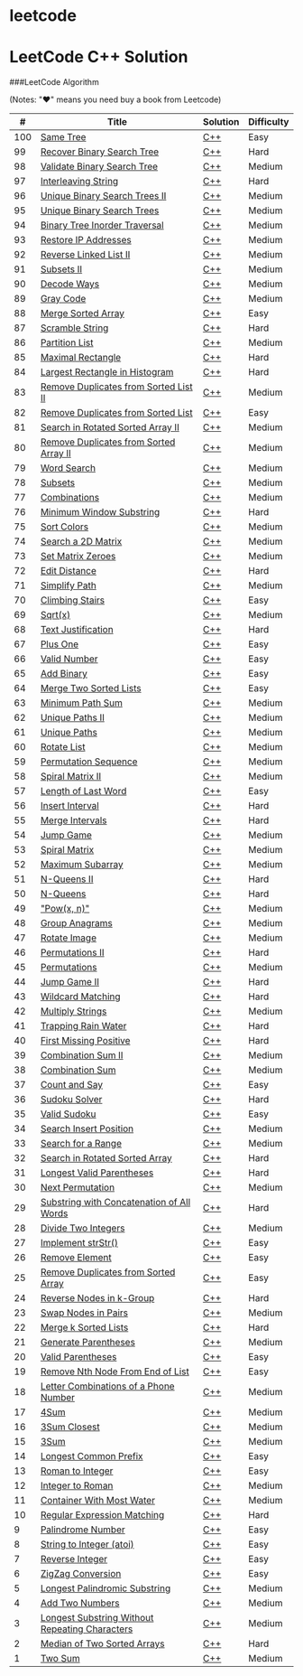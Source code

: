 # leetcode

LeetCode C++ Solution
========

###LeetCode Algorithm

(Notes: "&hearts;" means you need buy a book from Leetcode)


| # | Title | Solution | Difficulty |
|---| ----- | -------- | ---------- |
|100|[Same Tree](https://oj.leetcode.com/problems/same-tree/)| [C++](./algorithms/sameTree.cpp)|Easy|
|99|[Recover Binary Search Tree](https://oj.leetcode.com/problems/recover-binary-search-tree/)| [C++](./algorithms/recoverBinarySearchTree.cpp)|Hard|
|98|[Validate Binary Search Tree](https://oj.leetcode.com/problems/validate-binary-search-tree/)| [C++](./algorithms/validateBinarySearchTree.cpp)|Medium|
|97|[Interleaving String](https://oj.leetcode.com/problems/interleaving-string/)| [C++](./algorithms/interleavingString.cpp)|Hard|
|96|[Unique Binary Search Trees II](https://oj.leetcode.com/problems/unique-binary-search-trees-ii/)| [C++](./algorithms/uniqueBinarySearchTreesII.cpp)|Medium|
|95|[Unique Binary Search Trees](https://oj.leetcode.com/problems/unique-binary-search-trees/)| [C++](./algorithms/uniqueBinarySearchTrees.cpp)|Medium|
|94|[Binary Tree Inorder Traversal](https://oj.leetcode.com/problems/binary-tree-inorder-traversal/)| [C++](./algorithms/binaryTreeInorderTraversal.cpp)|Medium|
|93|[Restore IP Addresses](https://oj.leetcode.com/problems/restore-ip-addresses/)| [C++](./algorithms/restoreIPAddresses.cpp)|Medium|
|92|[Reverse Linked List II](https://oj.leetcode.com/problems/reverse-linked-list-ii/)| [C++](./algorithms/reverseLinkedListII.cpp)|Medium|
|91|[Subsets II](https://oj.leetcode.com/problems/subsets-ii/)| [C++](./algorithms/subsetsII.cpp)|Medium|
|90|[Decode Ways](https://oj.leetcode.com/problems/decode-ways/)| [C++](./algorithms/decodeWays.cpp)|Medium|
|89|[Gray Code](https://oj.leetcode.com/problems/gray-code/)| [C++](./algorithms/grayCode.cpp)|Medium|
|88|[Merge Sorted Array](https://oj.leetcode.com/problems/merge-sorted-array/)| [C++](./algorithms/mergeTwoSortedArray.cpp)|Easy|
|87|[Scramble String](https://oj.leetcode.com/problems/scramble-string/)| [C++](./algorithms/scrambleString.cpp)|Hard|
|86|[Partition List](https://oj.leetcode.com/problems/partition-list/)| [C++](./algorithms/partitionList.cpp)|Medium|
|85|[Maximal Rectangle](https://oj.leetcode.com/problems/maximal-rectangle/)| [C++](./algorithms/maximalRectangle.cpp)|Hard|
|84|[Largest Rectangle in Histogram](https://oj.leetcode.com/problems/largest-rectangle-in-histogram/)| [C++](./algorithms/largestRectangleInHistogram.cpp)|Hard|
|83|[Remove Duplicates from Sorted List II](https://oj.leetcode.com/problems/remove-duplicates-from-sorted-list-ii/)| [C++](./algorithms/removeDuplicatesFromSortedListII.cpp)|Medium|
|82|[Remove Duplicates from Sorted List](https://oj.leetcode.com/problems/remove-duplicates-from-sorted-list/)| [C++](./algorithms/removeDuplicatesFromSortedList.cpp)|Easy|
|81|[Search in Rotated Sorted Array II](https://oj.leetcode.com/problems/search-in-rotated-sorted-array-ii/)| [C++](./algorithms/searchInRotatedSortedArrayII.cpp)|Medium|
|80|[Remove Duplicates from Sorted Array II](https://oj.leetcode.com/problems/remove-duplicates-from-sorted-array-ii/)| [C++](./algorithms/removeDuplicatesFromSortedArrayII.cpp)|Medium|
|79|[Word Search](https://oj.leetcode.com/problems/word-search/)| [C++](./algorithms/wordSearch.cpp)|Medium|
|78|[Subsets](https://oj.leetcode.com/problems/subsets/)| [C++](./algorithms/subsets.cpp)|Medium|
|77|[Combinations](https://oj.leetcode.com/problems/combinations/)| [C++](./algorithms/combinations.cpp)|Medium|
|76|[Minimum Window Substring](https://oj.leetcode.com/problems/minimum-window-substring/)| [C++](./algorithms/minimumWindowSubstring.cpp)|Hard|
|75|[Sort Colors](https://oj.leetcode.com/problems/sort-colors/)| [C++](./algorithms/sortColors.cpp)|Medium|
|74|[Search a 2D Matrix](https://oj.leetcode.com/problems/search-a-2d-matrix/)| [C++](./algorithms/search2DMatrix.cpp)|Medium|
|73|[Set Matrix Zeroes](https://oj.leetcode.com/problems/set-matrix-zeroes/)| [C++](./algorithms/setMatrixZeroes.cpp)|Medium|
|72|[Edit Distance](https://oj.leetcode.com/problems/edit-distance/)| [C++](./algorithms/editDistance.cpp)|Hard|
|71|[Simplify Path](https://oj.leetcode.com/problems/simplify-path/)| [C++](./algorithms/simplifyPath.cpp)|Medium|
|70|[Climbing Stairs](https://oj.leetcode.com/problems/climbing-stairs/)| [C++](./algorithms/climbStairs.cpp)|Easy|
|69|[Sqrt(x)](https://oj.leetcode.com/problems/sqrtx/)| [C++](./algorithms/sqrt.cpp)|Medium|
|68|[Text Justification](https://oj.leetcode.com/problems/text-justification/)| [C++](./algorithms/textJustification.cpp)|Hard|
|67|[Plus One](https://oj.leetcode.com/problems/plus-one/)| [C++](./algorithms/plusOne.cpp)|Easy|
|66|[Valid Number](https://oj.leetcode.com/problems/valid-number/)| [C++](./algorithms/validNumber.cpp)|Easy|
|65|[Add Binary](https://oj.leetcode.com/problems/add-binary/)| [C++](./algorithms/addBinary.cpp)|Easy|
|64|[Merge Two Sorted Lists](https://oj.leetcode.com/problems/merge-two-sorted-lists/)| [C++](./algorithms/mergeTwoSortedList.cpp)|Easy|
|63|[Minimum Path Sum](https://oj.leetcode.com/problems/minimum-path-sum/)| [C++](./algorithms/minimumPathSum.cpp)|Medium|
|62|[Unique Paths II](https://oj.leetcode.com/problems/unique-paths-ii/)| [C++](./algorithms/uniquePathsII.cpp)|Medium|
|61|[Unique Paths](https://oj.leetcode.com/problems/unique-paths/)| [C++](./algorithms/uniquePaths.cpp)|Medium|
|60|[Rotate List](https://oj.leetcode.com/problems/rotate-list/)| [C++](./algorithms/rotateList.cpp)|Medium|
|59|[Permutation Sequence](https://oj.leetcode.com/problems/permutation-sequence/)| [C++](./algorithms/permutationSequence.cpp)|Medium|
|58|[Spiral Matrix II](https://oj.leetcode.com/problems/spiral-matrix-ii/)| [C++](./algorithms/spiralMatrixII.cpp)|Medium|
|57|[Length of Last Word](https://oj.leetcode.com/problems/length-of-last-word/)| [C++](./algorithms/lengthOfLastWord.cpp)|Easy|
|56|[Insert Interval](https://oj.leetcode.com/problems/insert-interval/)| [C++](./algorithms/insertInterval.cpp)|Hard|
|55|[Merge Intervals](https://oj.leetcode.com/problems/merge-intervals/)| [C++](./algorithms/mergeIntervals.cpp)|Hard|
|54|[Jump Game](https://oj.leetcode.com/problems/jump-game/)| [C++](./algorithms/jumpGame.cpp)|Medium|
|53|[Spiral Matrix](https://oj.leetcode.com/problems/spiral-matrix/)| [C++](./algorithms/spiralMatrix.cpp)|Medium|
|52|[Maximum Subarray](https://oj.leetcode.com/problems/maximum-subarray/)| [C++](./algorithms/maximumSubArray.cpp)|Medium|
|51|[N-Queens II](https://oj.leetcode.com/problems/n-queens-ii/)| [C++](./algorithms/nQueuensII.cpp)|Hard|
|50|[N-Queens](https://oj.leetcode.com/problems/n-queens/)| [C++](./algorithms/nQueuens.cpp)|Hard|
|49|["Pow(x, n)"](https://oj.leetcode.com/problems/powx-n/)| [C++](./algorithms/pow.cpp)|Medium|
|48|[Group Anagrams](https://oj.leetcode.com/problems/anagrams/)| [C++](./algorithms/GroupAnagrams.cpp)|Medium|
|47|[Rotate Image](https://oj.leetcode.com/problems/rotate-image/)| [C++](./algorithms/rotateImage.cpp)|Medium|
|46|[Permutations II](https://oj.leetcode.com/problems/permutations-ii/)| [C++](./algorithms/permutationsII.cpp)|Hard|
|45|[Permutations](https://oj.leetcode.com/problems/permutations/)| [C++](./algorithms/permutations.cpp)|Medium|
|44|[Jump Game II](https://oj.leetcode.com/problems/jump-game-ii/)| [C++](./algorithms/jumpGameII.cpp)|Hard|
|43|[Wildcard Matching](https://oj.leetcode.com/problems/wildcard-matching/)| [C++](./algorithms/wildcardMatching.cpp)|Hard|
|42|[Multiply Strings](https://oj.leetcode.com/problems/multiply-strings/)| [C++](./algorithms/multiplyStrings.cpp)|Medium|
|41|[Trapping Rain Water](https://oj.leetcode.com/problems/trapping-rain-water/)| [C++](./algorithms/trappingRainWater.cpp)|Hard|
|40|[First Missing Positive](https://oj.leetcode.com/problems/first-missing-positive/)| [C++](./algorithms/firstMissingPositive.cpp)|Hard|
|39|[Combination Sum II](https://oj.leetcode.com/problems/combination-sum-ii/)| [C++](./algorithms/combinationSumII.cpp)|Medium|
|38|[Combination Sum](https://oj.leetcode.com/problems/combination-sum/)| [C++](./algorithms/combinationSum.cpp)|Medium|
|37|[Count and Say](https://oj.leetcode.com/problems/count-and-say/)| [C++](./algorithms/countAndSay.cpp)|Easy|
|36|[Sudoku Solver](https://oj.leetcode.com/problems/sudoku-solver/)| [C++](./algorithms/sudokuSolver.cpp)|Hard|
|35|[Valid Sudoku](https://oj.leetcode.com/problems/valid-sudoku/)| [C++](./algorithms/validSudoku.cpp)|Easy|
|34|[Search Insert Position](https://oj.leetcode.com/problems/search-insert-position/)| [C++](./algorithms/searchInsertPosition.cpp)|Medium|
|33|[Search for a Range](https://oj.leetcode.com/problems/search-for-a-range/)| [C++](./algorithms/searchForRange.cpp)|Medium|
|32|[Search in Rotated Sorted Array](https://oj.leetcode.com/problems/search-in-rotated-sorted-array/)| [C++](./algorithms/searchInRotatedSortedArray.cpp)|Hard|
|31|[Longest Valid Parentheses](https://oj.leetcode.com/problems/longest-valid-parentheses/)| [C++](./algorithms/longestValidParentheses.cpp)|Hard|
|30|[Next Permutation](https://oj.leetcode.com/problems/next-permutation/)| [C++](./algorithms/nextPermutation.cpp)|Medium|
|29|[Substring with Concatenation of All Words](https://oj.leetcode.com/problems/substring-with-concatenation-of-all-words/)| [C++](./algorithms/substringWithConcatenationOfAllWords.cpp)|Hard|
|28|[Divide Two Integers](https://oj.leetcode.com/problems/divide-two-integers/)| [C++](./algorithms/divideTwoInt.cpp)|Medium|
|27|[Implement strStr()](https://oj.leetcode.com/problems/implement-strstr/)| [C++](./algorithms/strStr.cpp)|Easy|
|26|[Remove Element](https://oj.leetcode.com/problems/remove-element/)| [C++](./algorithms/removeElement.cpp)|Easy|
|25|[Remove Duplicates from Sorted Array](https://oj.leetcode.com/problems/remove-duplicates-from-sorted-array/)| [C++](./algorithms/removeDuplicatesFromSortedArray.cpp)|Easy|
|24|[Reverse Nodes in k-Group](https://oj.leetcode.com/problems/reverse-nodes-in-k-group/)| [C++](./algorithms/reverseNodesInKGroup.cpp)|Hard|
|23|[Swap Nodes in Pairs](https://oj.leetcode.com/problems/swap-nodes-in-pairs/)| [C++](./algorithms/swapNodesInPairs.cpp)|Medium|
|22|[Merge k Sorted Lists](https://oj.leetcode.com/problems/merge-k-sorted-lists/)| [C++](./algorithms/mergeKSortedLists.cpp)|Hard|
|21|[Generate Parentheses](https://oj.leetcode.com/problems/generate-parentheses/)| [C++](./algorithms/generateParentheses.cpp)|Medium|
|20|[Valid Parentheses](https://oj.leetcode.com/problems/valid-parentheses/)| [C++](./algorithms/validParentheses.cpp)|Easy|
|19|[Remove Nth Node From End of List](https://oj.leetcode.com/problems/remove-nth-node-from-end-of-list/)| [C++](./algorithms/removeNthNodeFromEndOfList.cpp)|Easy|
|18|[Letter Combinations of a Phone Number](https://oj.leetcode.com/problems/letter-combinations-of-a-phone-number/)| [C++](./algorithms/letterCombinationsOfAPhoneNumber.cpp)|Medium|
|17|[4Sum](https://oj.leetcode.com/problems/4sum/)| [C++](./algorithms/4Sum.cpp)|Medium|
|16|[3Sum Closest](https://oj.leetcode.com/problems/3sum-closest/)| [C++](./algorithms/3SumClosest.cpp)|Medium|
|15|[3Sum](https://oj.leetcode.com/problems/3sum/)| [C++](./algorithms/3Sum.cpp)|Medium|
|14|[Longest Common Prefix](https://oj.leetcode.com/problems/longest-common-prefix/)| [C++](./algorithms/longestCommonPrefix.cpp)|Easy|
|13|[Roman to Integer](https://oj.leetcode.com/problems/roman-to-integer/)| [C++](./algorithms/romanToInteger.cpp)|Easy|
|12|[Integer to Roman](https://oj.leetcode.com/problems/integer-to-roman/)| [C++](./algorithms/integerToRoman.cpp)|Medium|
|11|[Container With Most Water](https://oj.leetcode.com/problems/container-with-most-water/)| [C++](./algorithms/containerWithMostWater.cpp)|Medium|
|10|[Regular Expression Matching](https://oj.leetcode.com/problems/regular-expression-matching/)| [C++](./algorithms/regularExpressionMatching.cpp)|Hard|
|9|[Palindrome Number](https://oj.leetcode.com/problems/palindrome-number/)| [C++](./algorithms/palindromeNumber.cpp)|Easy|
|8|[String to Integer (atoi)](https://oj.leetcode.com/problems/string-to-integer-atoi/)| [C++](./algorithms/stringToIntegerAtoi.cpp)|Easy|
|7|[Reverse Integer](https://oj.leetcode.com/problems/reverse-integer/)| [C++](./algorithms/reverseInteger.cpp)|Easy|
|6|[ZigZag Conversion](https://oj.leetcode.com/problems/zigzag-conversion/)| [C++](./algorithms/zigZagConversion.cpp)|Easy|
|5|[Longest Palindromic Substring](https://oj.leetcode.com/problems/longest-palindromic-substring/)| [C++](./algorithms/longestPalindromicSubstring.cpp)|Medium|
|4|[Add Two Numbers](https://oj.leetcode.com/problems/add-two-numbers/)| [C++](./algorithms/addTwoNumbers.cpp)|Medium|
|3|[Longest Substring Without Repeating Characters](https://oj.leetcode.com/problems/longest-substring-without-repeating-characters/)| [C++](./algorithms/longestSubstringWithoutRepeatingCharacters.cpp)|Medium|
|2|[Median of Two Sorted Arrays](https://oj.leetcode.com/problems/median-of-two-sorted-arrays/)| [C++](./algorithms/medianOfTwoSortedArrays.cpp)|Hard|
|1|[Two Sum](https://oj.leetcode.com/problems/two-sum/)| [C++](./algorithms/twoSum.cpp)|Medium|



